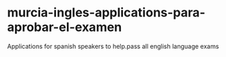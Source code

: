 # murcia-ingles-applications-para-aprobar-el-examen
Applications for spanish speakers to help.pass all english language exams 
